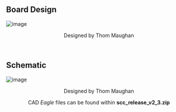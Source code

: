 ## Board Design
![image](https://user-images.githubusercontent.com/52707386/62479025-66727a80-b761-11e9-8ce7-775d21b7c434.png)
<p align = 'center'>Designed by Thom Maughan</p>

<br>

## Schematic
![image](https://user-images.githubusercontent.com/52707386/62480127-deda3b00-b763-11e9-9d44-c3016f449dfa.png)
<p align = 'center'>Designed by Thom Maughan</p>
<p align = 'center'>CAD <i>Eagle</i> files can be found within <b>scc_release_v2_3.zip</b></p>
